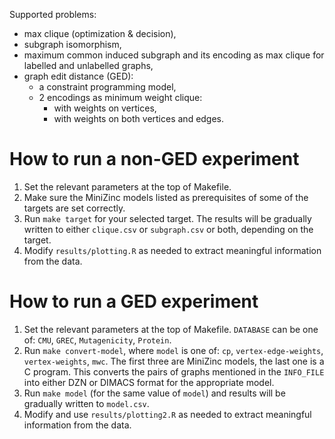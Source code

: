 Supported problems:
* max clique (optimization & decision),
* subgraph isomorphism,
* maximum common induced subgraph and its encoding as max clique for labelled and unlabelled graphs,
* graph edit distance (GED):
    * a constraint programming model,
    * 2 encodings as minimum weight clique:
        * with weights on vertices,
        * with weights on both vertices and edges.

# How to run a non-GED experiment

1. Set the relevant parameters at the top of Makefile.
2. Make sure the MiniZinc models listed as prerequisites of some of the targets are set correctly.
3. Run `make target` for your selected target. The results will be gradually written to either `clique.csv` or `subgraph.csv` or both, depending on the target.
4. Modify `results/plotting.R` as needed to extract meaningful information from the data.

# How to run a GED experiment

1. Set the relevant parameters at the top of Makefile. `DATABASE` can be one of: `CMU`, `GREC`, `Mutagenicity`, `Protein`.
2. Run `make convert-model`, where `model` is one of: `cp`, `vertex-edge-weights`, `vertex-weights`, `mwc`. The first three are MiniZinc models, the last one is a C program. This converts the pairs of graphs mentioned in the `INFO_FILE` into either DZN or DIMACS format for the appropriate model.
3. Run `make model` (for the same value of `model`) and results will be gradually written to `model.csv`.
4. Modify and use `results/plotting2.R` as needed to extract meaningful information from the data.
